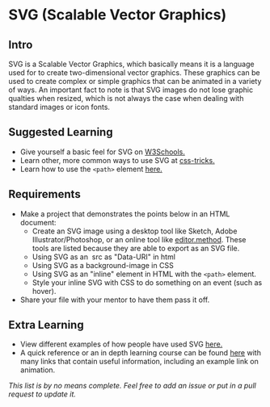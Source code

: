 # SVG (Scalable Vector Graphics)

## Intro

SVG is a Scalable Vector Graphics, which basically means it is a language used for to create two-dimensional vector graphics. These graphics can be used to create complex or simple graphics that can be animated in a variety of ways. An important fact to note is that SVG images do not lose graphic qualties when resized, which is not always the case when dealing with standard images or icon fonts.

## Suggested Learning

- Give yourself a basic feel for SVG on [W3Schools.](https://www.w3schools.com/graphics/svg_intro.asp)
- Learn other, more common ways to use SVG at [css-tricks.](https://css-tricks.com/using-svg/)
- Learn how to use the `<path>` element [here.](https://developer.mozilla.org/en-US/docs/Web/SVG/Tutorial/Paths)

## Requirements
- Make a project that demonstrates the points below in an HTML document:
    - Create an SVG image using a desktop tool like Sketch, Adobe Illustrator/Photoshop, or an online tool like [editor.method](http://editor.method.ac/). These tools are listed because they are able to export as an SVG file.
    - Using SVG as an <img> src as "Data-URI" in html
    - Using SVG as a background-image in CSS
    - Using SVG as an "inline" element in HTML with the `<path>` element.
    - Style your inline SVG with CSS to do something on an event (such as hover).
- Share your file with your mentor to have them pass it off.

## Extra Learning

- View different examples of how people have used SVG [here.](https://codepen.io/search/pens?q=svg&limit=all&type=type-pens)
- A quick reference or an in depth learning course can be found [here](https://developer.mozilla.org/en-US/docs/Web/SVG) with many links that contain useful information, including an example link on animation.

*This list is by no means complete. Feel free to add an issue or put in a pull request to update it.*